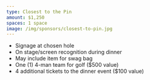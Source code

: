 ```yaml
---
type: Closest to the Pin
amount: $1,250
spaces: 1 space
image: /img/sponsors/closest-to-pin.jpg
---
```


* Signage at chosen hole
* On stage/screen recognition during dinner
* May include item for swag bag
* One (1) 4-man team for golf ($500 value)
* 4 additional tickets to the dinner event ($100 value)